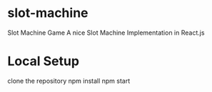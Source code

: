 # slot-machine
Slot Machine Game
A nice Slot Machine Implementation in React.js

# Local Setup
clone the repository
npm install
npm start
